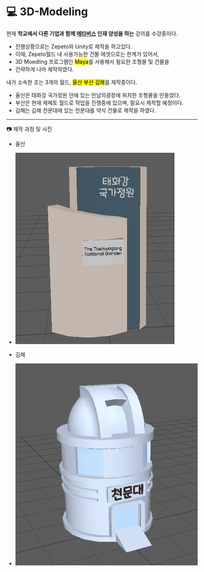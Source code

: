 # :computer: 3D-Modeling
 현재 **학교에서 다른 기업과 함께 <u>메타버스</u> 인재 양성을 하는** 강의를 수강중이다.
- 진행상황으로는 Zepeto와 Unity로 제작을 하고있다.
- 이때, Zepeto월드 내 사용가능한 건물 에셋으로는 한계가 있어서,
- 3D Moedling 프로그램인 <mark>Maya</mark>를 사용해서 필요한 조형물 및 건물을 
- 간략하게 나마 제작하였다. 

 내가 소속한 조는 3개의 월드, <mark>울산 부산 김해</mark>를 제작중이다.
- 울산은 태화강 국가정원 안에 있는 만남의광장에 위치한 조형물을 만들었다.
- 부산은 현재 제페토 월드로 작업을 진행중에 있으며, 필요시 제작할 예정이다.
- 김해는 김해 천문대에 있는 천문대를 약식 건물로 제작을 하였다.

 - - -
:camera: 제작 과정 및 사진
- 울산
- ![태화강 국가정원](./Image/Taehaw.PNG)

- 김해
- ![김해 천문대](./Image/OBS.PNG)
